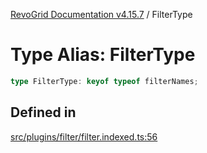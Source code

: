 [RevoGrid Documentation v4.15.7](README.md) / FilterType

# Type Alias: FilterType

```ts
type FilterType: keyof typeof filterNames;
```

## Defined in

[src/plugins/filter/filter.indexed.ts:56](https://github.com/revolist/revogrid/blob/4b66617ba213e84ecc08d523780ce49415de163a/src/plugins/filter/filter.indexed.ts#L56)
